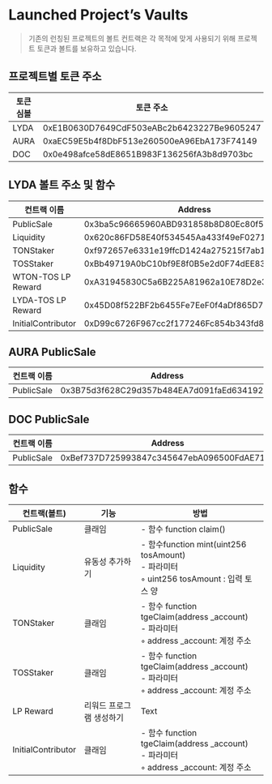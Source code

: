 # Launched Project’s Vaults

> 기존의 런칭된 프로젝트의 볼트 컨트랙은 각 목적에 맞게 사용되기 위해 프로젝트 토큰과 볼트를 보유하고 있습니다.

## 프로젝트별 토큰 주소

|토큰 심볼	|토큰 주소	|etherscan|
| -------- | -------- | -------- |
| LYDA | 0xE1B0630D7649CdF503eABc2b6423227Be9605247 | [link](https://etherscan.io/address/0xE1B0630D7649CdF503eABc2b6423227Be9605247) |
| AURA | 0xaEC59E5b4f8DbF513e260500eA96EbA173F74149 | [link](https://etherscan.io/address/0xaEC59E5b4f8DbF513e260500eA96EbA173F74149) |
| DOC | 0x0e498afce58dE8651B983F136256fA3b8d9703bc | [link](https://etherscan.io/address/0x0e498afce58dE8651B983F136256fA3b8d9703bc) |


## LYDA 볼트 주소 및 함수

|컨트랙 이름	|Address	|etherscan|
| -------- | -------- | -------- |
|PublicSale	|0x3ba5c96665960ABD931858b8D80Ec80f53F2A09c	|[link](https://etherscan.io/address/0x3ba5c96665960ABD931858b8D80Ec80f53F2A09c)|
|Liquidity|	0x620c86FD58E40f534545Aa433f49eF0271755E17	|[link](https://etherscan.io/address/0x620c86FD58E40f534545Aa433f49eF0271755E17)|
|TONStaker|	0xf972657e6331e19ffcD1424a275215f7ab1A8df5|	[link](https://etherscan.io/address/0xf972657e6331e19ffcD1424a275215f7ab1A8df5)|
|TOSStaker|	0xBb49719A0bC10bf9E8f0B5e2d0F74dEE830a0090|	[link](https://etherscan.io/address/0xBb49719A0bC10bf9E8f0B5e2d0F74dEE830a0090)|
|WTON-TOS LP Reward|	0xA31945830C5a6B225A81962a10E78D2e3793D72D	|[link](https://etherscan.io/address/0xA31945830C5a6B225A81962a10E78D2e3793D72D)|
|LYDA-TOS LP Reward|0x45D08f522BF2b6455Fe7EeF0f4aDf865D76EaD08 |[link](https://etherscan.io/address/0x45D08f522BF2b6455Fe7EeF0f4aDf865D76EaD08)|
|InitialContributor|0xD99c6726F967cc2f177246Fc854b343fd8EefD94|[link](https://etherscan.io/address/0xD99c6726F967cc2f177246Fc854b343fd8EefD94)|


## AURA PublicSale
|컨트랙 이름	|Address	|etherscan|
| -------- | -------- | -------- |
|PublicSale	|0x3B75d3f628C29d357b484EA7d091faEd63419267	|[link](https://etherscan.io/address/0x3B75d3f628C29d357b484EA7d091faEd63419267)|


## DOC PublicSale
|컨트랙 이름	|Address	|etherscan|
| -------- | -------- | -------- |
|PublicSale	|0xBef737D725993847c345647ebA096500FdAE71c6	|[link](https://etherscan.io/address/0xBef737D725993847c345647ebA096500FdAE71c6)|



## 함수


| 컨트랙(볼트) | 기능 | 방법 |
| -------- | -------- | -------- |
| PublicSale     | 클래임     |- 함수 function claim()      |
| Liquidity     | 유동성 추가하기     |- 함수function mint(uint256 tosAmount)<br/>- 파라미터 <br/>    ◦ uint256 tosAmount : 입력 토스 양|
| TONStaker     | 클래임     |- 함수 function tgeClaim(address _account) <br/>- 파라미터 <br/>    ◦ address _account: 계정 주소|
| TOSStaker     | 클래임     |- 함수 function tgeClaim(address _account) <br/>- 파라미터 <br/>    ◦ address _account: 계정 주소|
| LP Reward     | 리워드 프로그램 생성하기      | Text     |
| InitialContributor     | 클래임     |- 함수 function tgeClaim(address _account) <br/>- 파라미터 <br/>    ◦ address _account: 계정 주소|


